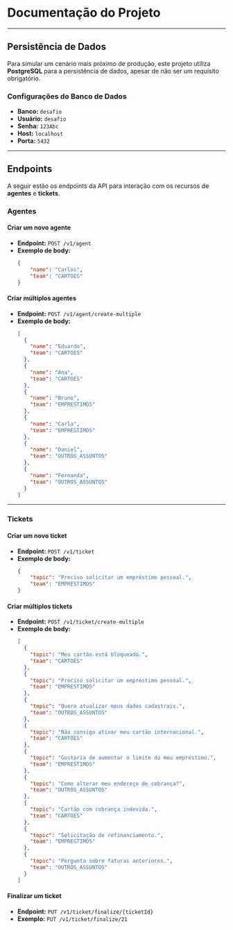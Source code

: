 # Documentação do Projeto

---

## Persistência de Dados

Para simular um cenário mais próximo de produção, este projeto utiliza **PostgreSQL** para a persistência de dados, apesar de não ser um requisito obrigatório.

### Configurações do Banco de Dados

* **Banco:** `desafio`
* **Usuário:** `desafio`
* **Senha:** `123Abc`
* **Host:** `localhost`
* **Porta:** `5432`

---

## Endpoints

A seguir estão os endpoints da API para interação com os recursos de **agentes** e **tickets**.

### Agentes

#### Criar um novo agente

* **Endpoint:** `POST /v1/agent`
* **Exemplo de body:**
    ```json
    {
    	"name": "Carlos",
    	"team": "CARTOES"
    }
    ```

#### Criar múltiplos agentes

* **Endpoint:** `POST /v1/agent/create-multiple`
* **Exemplo de body:**
    ```json
    [
      {
        "name": "Eduardo",
        "team": "CARTOES"
      },
      {
        "name": "Ana",
        "team": "CARTOES"
      },
      {
        "name": "Bruno",
        "team": "EMPRESTIMOS"
      },
      {
        "name": "Carla",
        "team": "EMPRESTIMOS"
      },
      {
        "name": "Daniel",
        "team": "OUTROS_ASSUNTOS"
      },
      {
        "name": "Fernanda",
        "team": "OUTROS_ASSUNTOS"
      }
    ]
    ```

---

### Tickets

#### Criar um novo ticket

* **Endpoint:** `POST /v1/ticket`
* **Exemplo de body:**
    ```json
    {
        "topic": "Preciso solicitar um empréstimo pessoal.",
        "team": "EMPRESTIMOS"
    }
    ```

#### Criar múltiplos tickets

* **Endpoint:** `POST /v1/ticket/create-multiple`
* **Exemplo de body:**
    ```json
    [
      {
        "topic": "Meu cartão está bloqueado.",
        "team": "CARTOES"
      },
      {
        "topic": "Preciso solicitar um empréstimo pessoal.",
        "team": "EMPRESTIMOS"
      },
      {
        "topic": "Quero atualizar meus dados cadastrais.",
        "team": "OUTROS_ASSUNTOS"
      },
      {
        "topic": "Não consigo ativar meu cartão internacional.",
        "team": "CARTOES"
      },
      {
        "topic": "Gostaria de aumentar o limite do meu empréstimo.",
        "team": "EMPRESTIMOS"
      },
      {
        "topic": "Como alterar meu endereço de cobrança?",
        "team": "OUTROS_ASSUNTOS"
      },
      {
        "topic": "Cartão com cobrança indevida.",
        "team": "CARTOES"
      },
      {
        "topic": "Solicitação de refinanciamento.",
        "team": "EMPRESTIMOS"
      },
      {
        "topic": "Pergunta sobre faturas anteriores.",
        "team": "OUTROS_ASSUNTOS"
      }
    ]
    ```

#### Finalizar um ticket

* **Endpoint:** `PUT /v1/ticket/finalize/{ticketId}`
* **Exemplo:** `PUT /v1/ticket/finalize/21`
